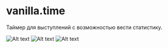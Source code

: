# vanilla.time

Таймер для выступлений с возможностью вести статистику.

![Alt text](https://user-images.githubusercontent.com/16573297/61965664-63e18980-afd9-11e9-95cc-74f1df8599c8.jpg)
![Alt text](https://user-images.githubusercontent.com/16573297/61965660-617f2f80-afd9-11e9-84c7-f2e32629e1d0.jpg)
![Alt text](https://user-images.githubusercontent.com/16573297/61965657-5e843f00-afd9-11e9-9e87-9d1ca544af3e.jpg)

